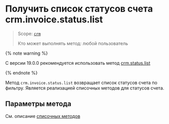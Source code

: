 # Получить список статусов счета crm.invoice.status.list

> Scope: [`crm`](../../../scopes/permissions.md)
>
> Кто может выполнять метод: любой пользователь

{% note warning %}

С версии 19.0.0 рекомендуется использовать метод [crm.status.list](../../../crm/status/crm-status-list.md)

{% endnote %}

Метод `crm.invoice.status.list` возвращает список статусов счета по фильтру. Является реализацией списочных методов для статусов счета.

## Параметры метода

Cм. описание [списочных методов](../../../how-to-call-rest-api/list-methods-pecularities.md)